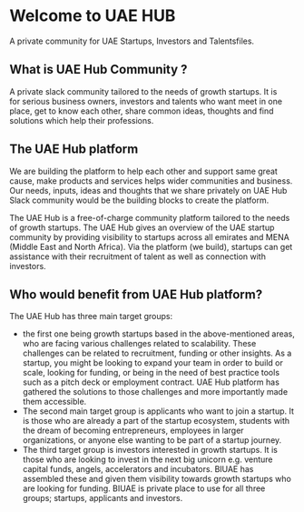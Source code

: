 # Welcome to UAE HUB
A private community for UAE Startups, Investors and Talentsfiles.

## What is UAE Hub Community ?

A private slack community tailored to the needs of growth startups. It is for serious business owners, investors and talents who want meet in one place, get to know each other, share common ideas, thoughts and find solutions which help their professions. 


## The UAE Hub platform 

We are building the platform to help each other and support same great cause, make products and services helps wider communities and business. Our needs, inputs, ideas and thoughts that we share privately on UAE Hub Slack community would be the building blocks to create the platform.

The UAE Hub is a free-of-charge community platform tailored to the needs of growth startups. The UAE Hub gives an overview of the UAE startup community by providing visibility to startups across all emirates and MENA (Middle East and North Africa). Via the platform (we build), startups can get assistance with their recruitment of talent as well as connection with investors.



## Who would benefit from UAE Hub platform?

The UAE Hub has three main target groups:
- the first one being growth startups based in the above-mentioned areas, who are facing various challenges related to scalability. These challenges can be related to recruitment, funding or other insights. As a startup, you might be looking to expand your team in order to build or scale, looking for funding, or being in the need of best practice tools such as a pitch deck or employment contract. UAE Hub platform has gathered the solutions to those challenges and more importantly made them accessible.
- The second main target group is applicants who want to join a startup. It is those who are already a part of the startup ecosystem, students with the dream of becoming entrepreneurs, employees in larger organizations, or anyone else wanting to be part of a startup journey.
- The third target group is investors interested in growth startups. It is those who are looking to invest in the next big unicorn e.g. venture capital funds, angels, accelerators and incubators. BIUAE has assembled these and given them visibility towards growth startups who are looking for funding. BIUAE is private place to use for all three groups; startups, applicants and investors.
